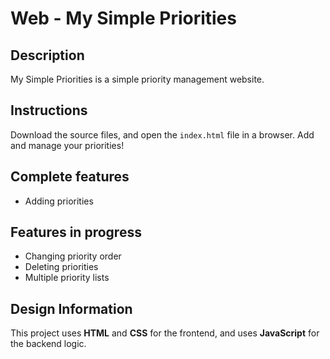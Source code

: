 # Web - My Simple Priorities
## Description
My Simple Priorities is a simple priority management website.

## Instructions
Download the source files, and open the `index.html` file in a browser. Add and manage your priorities!

## Complete features
 - Adding priorities

## Features in progress
 - Changing priority order
 - Deleting priorities
 - Multiple priority lists

## Design Information
This project uses **HTML** and **CSS** for the frontend, and uses **JavaScript** for the backend logic.
